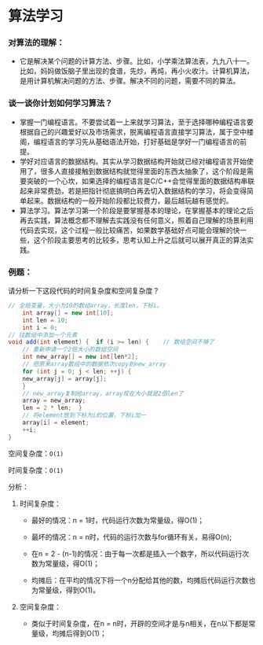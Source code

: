 # 算法学习

### 对算法的理解：

- 它是解决某个问题的计算方法、步骤。比如，小学乘法算法表，九九八十一。比如，妈妈做饭脑子里出现的食谱，先炒，再炖，再小火收汁。计算机算法，是用计算机解决问题的方法、步骤。解决不同的问题，需要不同的算法。

### 谈一谈你计划如何学习算法？

- 掌握一门编程语言。不要尝试着一上来就学习算法，至于选择哪种编程语言要根据自己的兴趣爱好以及市场需求，脱离编程语言直接学习算法，属于空中楼阁，编程语言的学习先从基础语法开始，打好基础是学好一门编程语言的前提。
- 学好对应语言的数据结构。其实从学习数据结构开始就已经对编程语言开始使用了，很多人直接接触到数据结构就觉得里面的东西太抽象了，这个阶段是需要突破的一个心坎，如果选择的编程语言是C/C++会觉得里面的数据结构串联起来非常费劲，若是把指针彻底搞明白再去切入数据结构的学习，将会变得简单起来。数据结构的一般开始阶段都比较费力，最后越玩越有感觉的。
- 算法学习。算法学习第一个阶段是要掌握基本的理论，在掌握基本的理论之后再去实践，算法概念都不理解去实践没有任何意义，照着自己理解的场景利用代码去实现，这个过程一般比较痛苦，如果数学基础好点可能会理解的快一些，这个阶段主要思考的比较多，思考认知上升之后就可以展开真正的算法实践。

### 例题：

请分析一下这段代码的时间复杂度和空间复杂度？
~~~java
// 全局变量，大小为10的数组array，长度len，下标i。
	int array[] = new int[10];
	int len = 10;
	int i = 0;
// 往数组中添加一个元素
void add(int element) {  if (i >= len) { 	// 数组空间不够了   
	// 重新申请一个2倍大小的数组空间   
	int new_array[] = new int[len*2];
	// 把原来array数组中的数据依次copy到new_array
	for (int j = 0; j < len; ++j) {    
	new_array[j] = array[j];  
	} 
	// new_array复制给array，array现在大小就是2倍len了  
	array = new_array; 
	len = 2 * len;  }
	// 将element放到下标为i的位置，下标i加一 
	array[i] = element;
	++i;
}
~~~

空间复杂度：`O(1)`

时间复杂度：`O(1)`

分析：

1. 时间复杂度：			

   - 最好的情况：n = 1时，代码运行次数为常量级，得O(1)；

   - 最坏的情况：n = n时，代码的运行次数与for循环有关，易得O(n);
   - 在n = 2 - (n-1)的情况：由于每一次都是插入一个数字，所以代码运行次数为常量级，得O(1)；
   - 均摊后：在平均的情况下将一个n分配给其他的数，均摊后代码运行次数也为常量级，得到O(1)。

2. 空间复杂度：

   - 类似于时间复杂度，在n = n时，开辟的空间才是与n相关，在n以下都是常量级，均摊后得到O(1)；
